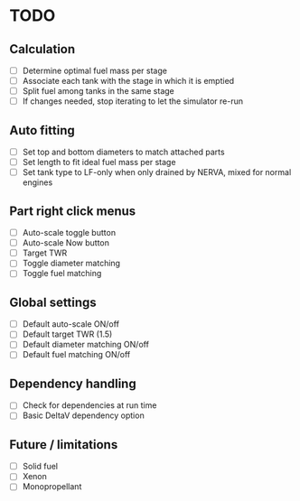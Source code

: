 # TODO

## Calculation

- [ ] Determine optimal fuel mass per stage
- [ ] Associate each tank with the stage in which it is emptied
- [ ] Split fuel among tanks in the same stage
- [ ] If changes needed, stop iterating to let the simulator re-run

## Auto fitting

- [ ] Set top and bottom diameters to match attached parts
- [ ] Set length to fit ideal fuel mass per stage
- [ ] Set tank type to LF-only when only drained by NERVA, mixed for normal engines

## Part right click menus

- [ ] Auto-scale toggle button
- [ ] Auto-scale Now button
- [ ] Target TWR
- [ ] Toggle diameter matching
- [ ] Toggle fuel matching

## Global settings

- [ ] Default auto-scale ON/off
- [ ] Default target TWR (1.5)
- [ ] Default diameter matching ON/off
- [ ] Default fuel matching ON/off

## Dependency handling

- [ ] Check for dependencies at run time
- [ ] Basic DeltaV dependency option

## Future / limitations

- [ ] Solid fuel
- [ ] Xenon
- [ ] Monopropellant
